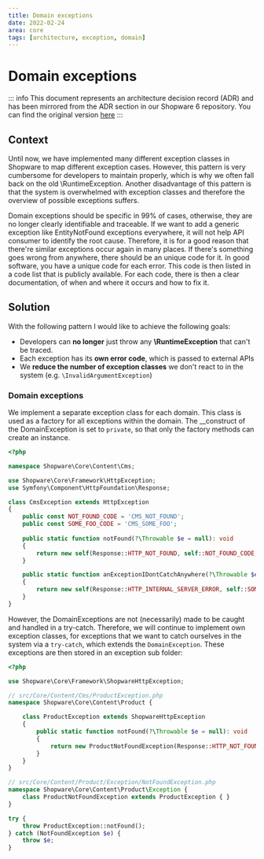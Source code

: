 ```yaml
---
title: Domain exceptions
date: 2022-02-24
area: core
tags: [architecture, exception, domain]
--- 
```


# Domain exceptions

::: info
This document represents an architecture decision record (ADR) and has been mirrored from the ADR section in our Shopware 6 repository.
You can find the original version [here](https://github.com/shopware/shopware/blob/trunk/adr/2022-02-24-domain-exceptions.md)
:::

## Context

Until now, we have implemented many different exception classes in Shopware to map different exception cases. 
However, this pattern is very cumbersome for developers to maintain properly, which is why we often fall back on the old \RuntimeException. 
Another disadvantage of this pattern is that the system is overwhelmed with exception classes and therefore the overview of possible exceptions suffers.

Domain exceptions should be specific in 99% of cases, otherwise, they are no longer clearly identifiable and traceable. If we want to add a generic exception like EntityNotFound exceptions everywhere, it will not help API consumer to identify the root cause.
Therefore, it is for a good reason that there're similar exceptions occur again in many places. If there's something goes wrong from anywhere, there should be an unique code for it.
In good software, you have a unique code for each error. This code is then listed in a code list that is publicly available. 
For each code, there is then a clear documentation, of when and where it occurs and how to fix it.

## Solution
With the following pattern I would like to achieve the following goals:
- Developers can **no longer** just throw any **\RuntimeException** that can't be traced.
- Each exception has its **own error code**, which is passed to external APIs
- We **reduce the number of exception classes** we don't react to in the system (e.g. `\InvalidArgumentException`)

### Domain exceptions
We implement a separate exception class for each domain. This class is used as a factory for all exceptions within the domain.
The __construct of the DomainException is set to `private`, so that only the factory methods can create an instance.

```php
<?php

namespace Shopware\Core\Content\Cms;

use Shopware\Core\Framework\HttpException;
use Symfony\Component\HttpFoundation\Response;

class CmsException extends HttpException
{
    public const NOT_FOUND_CODE = 'CMS_NOT_FOUND';
    public const SOME_FOO_CODE = 'CMS_SOME_FOO';
    
    public static function notFound(?\Throwable $e = null): void
    {
        return new self(Response::HTTP_NOT_FOUND, self::NOT_FOUND_CODE, 'Cms page not found', [], $e);
    }

    public static function anExceptionIDontCatchAnywhere(?\Throwable $e = null) 
    {
        return new self(Response::HTTP_INTERNAL_SERVER_ERROR, self::SOME_FOO_CODE, 'Some foo', [], $e);
    }
}
```

However, the DomainExceptions are not (necessarily) made to be caught and handled in a try-catch. Therefore, we will continue to implement own exception classes, for exceptions that we want to catch ourselves in the system via a `try-catch`, which extends the `DomainException`. These exceptions are then stored in an exception sub folder:

```php
<?php

use Shopware\Core\Framework\ShopwareHttpException;

// src/Core/Content/Cms/ProductException.php
namespace Shopware\Core\Content\Product {

    class ProductException extends ShopwareHttpException
    {
        public static function notFound(?\Throwable $e = null): void
        {
            return new ProductNotFoundException(Response::HTTP_NOT_FOUND, self::NOT_FOUND_CODE, 'Product page not found', [], $e);
        }
    }
}

// src/Core/Content/Product/Exception/NotFoundException.php
namespace Shopware\Core\Content\Product\Exception {
    class ProductNotFoundException extends ProductException { }
}

try {
    throw ProductException::notFound();
} catch (NotFoundException $e) {
    throw $e;
}
```
